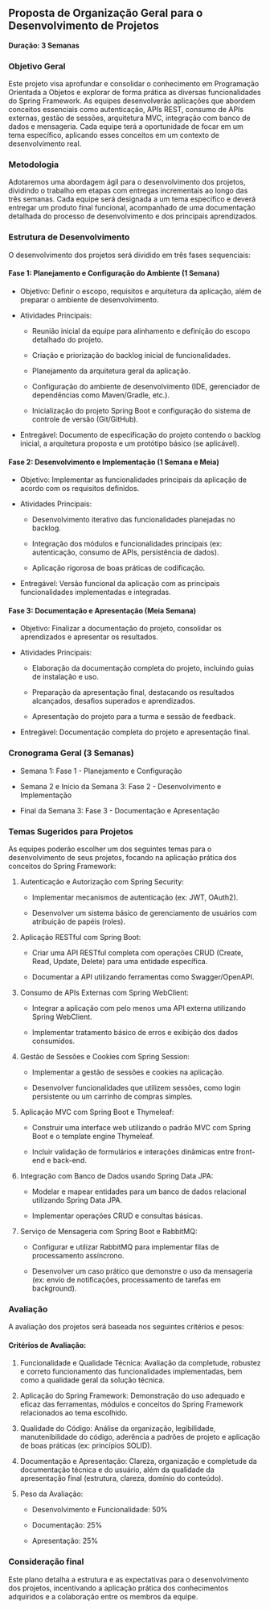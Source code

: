 ## Proposta de Organização Geral para o Desenvolvimento de Projetos
**Duração: 3 Semanas**

### Objetivo Geral
Este projeto visa aprofundar e consolidar o conhecimento em Programação Orientada a Objetos e explorar de forma prática as diversas funcionalidades do Spring Framework. As equipes desenvolverão aplicações que abordem conceitos essenciais como autenticação, APIs REST, consumo de APIs externas, gestão de sessões, arquitetura MVC, integração com banco de dados e mensageria. Cada equipe terá a oportunidade de focar em um tema específico, aplicando esses conceitos em um contexto de desenvolvimento real.

### Metodologia
Adotaremos uma abordagem ágil para o desenvolvimento dos projetos, dividindo o trabalho em etapas com entregas incrementais ao longo das três semanas. Cada equipe será designada a um tema específico e deverá entregar um produto final funcional, acompanhado de uma documentação detalhada do processo de desenvolvimento e dos principais aprendizados.

### Estrutura de Desenvolvimento
O desenvolvimento dos projetos será dividido em três fases sequenciais:

#### Fase 1: Planejamento e Configuração do Ambiente (1 Semana)

* Objetivo: Definir o escopo, requisitos e arquitetura da aplicação, além de preparar o ambiente de desenvolvimento.

* Atividades Principais:

    * Reunião inicial da equipe para alinhamento e definição do escopo detalhado do projeto.

    * Criação e priorização do backlog inicial de funcionalidades.

    * Planejamento da arquitetura geral da aplicação.

    * Configuração do ambiente de desenvolvimento (IDE, gerenciador de dependências como Maven/Gradle, etc.).

    * Inicialização do projeto Spring Boot e configuração do sistema de controle de versão (Git/GitHub).

* Entregável: Documento de especificação do projeto contendo o backlog inicial, a arquitetura proposta e um protótipo básico (se aplicável).

#### Fase 2: Desenvolvimento e Implementação (1 Semana e Meia)

* Objetivo: Implementar as funcionalidades principais da aplicação de acordo com os requisitos definidos.

* Atividades Principais:

    * Desenvolvimento iterativo das funcionalidades planejadas no backlog.

    * Integração dos módulos e funcionalidades principais (ex: autenticação, consumo de APIs, persistência de dados).

    * Aplicação rigorosa de boas práticas de codificação.

* Entregável: Versão funcional da aplicação com as principais funcionalidades implementadas e integradas.


#### Fase 3: Documentação e Apresentação (Meia Semana)

* Objetivo: Finalizar a documentação do projeto, consolidar os aprendizados e apresentar os resultados.

* Atividades Principais:

    * Elaboração da documentação completa do projeto, incluindo guias de instalação e uso.

    * Preparação da apresentação final, destacando os resultados alcançados, desafios superados e aprendizados.

    * Apresentação do projeto para a turma e sessão de feedback.

* Entregável: Documentação completa do projeto e apresentação final.

### Cronograma Geral (3 Semanas)
* Semana 1: Fase 1 - Planejamento e Configuração

* Semana 2 e Início da Semana 3: Fase 2 - Desenvolvimento e Implementação

* Final da Semana 3: Fase 3 - Documentação e Apresentação


### Temas Sugeridos para Projetos
As equipes poderão escolher um dos seguintes temas para o desenvolvimento de seus projetos, focando na aplicação prática dos conceitos do Spring Framework:

1. Autenticação e Autorização com Spring Security:

    * Implementar mecanismos de autenticação (ex: JWT, OAuth2).

    * Desenvolver um sistema básico de gerenciamento de usuários com atribuição de papéis (roles).

2. Aplicação RESTful com Spring Boot:

    * Criar uma API RESTful completa com operações CRUD (Create, Read, Update, Delete) para uma entidade específica.

    * Documentar a API utilizando ferramentas como Swagger/OpenAPI.

3. Consumo de APIs Externas com Spring WebClient:

    * Integrar a aplicação com pelo menos uma API externa utilizando Spring WebClient.

    * Implementar tratamento básico de erros e exibição dos dados consumidos.

4. Gestão de Sessões e Cookies com Spring Session:

    * Implementar a gestão de sessões e cookies na aplicação.

    * Desenvolver funcionalidades que utilizem sessões, como login persistente ou um carrinho de compras simples.

5. Aplicação MVC com Spring Boot e Thymeleaf:

    * Construir uma interface web utilizando o padrão MVC com Spring Boot e o template engine Thymeleaf.

    * Incluir validação de formulários e interações dinâmicas entre front-end e back-end.

6. Integração com Banco de Dados usando Spring Data JPA:

    * Modelar e mapear entidades para um banco de dados relacional utilizando Spring Data JPA.

    * Implementar operações CRUD e consultas básicas.

7. Serviço de Mensageria com Spring Boot e RabbitMQ:

    * Configurar e utilizar RabbitMQ para implementar filas de processamento assíncrono.

    * Desenvolver um caso prático que demonstre o uso da mensageria (ex: envio de notificações, processamento de tarefas em background).


### Avaliação
A avaliação dos projetos será baseada nos seguintes critérios e pesos:

#### Critérios de Avaliação:

1. Funcionalidade e Qualidade Técnica: Avaliação da completude, robustez e correto funcionamento das funcionalidades implementadas, bem como a qualidade geral da solução técnica.

2. Aplicação do Spring Framework: Demonstração do uso adequado e eficaz das ferramentas, módulos e conceitos do Spring Framework relacionados ao tema escolhido.

3. Qualidade do Código: Análise da organização, legibilidade, manutenibilidade do código, aderência a padrões de projeto e aplicação de boas práticas (ex: princípios SOLID).

4. Documentação e Apresentação: Clareza, organização e completude da documentação técnica e do usuário, além da qualidade da apresentação final (estrutura, clareza, domínio do conteúdo).

5. Peso da Avaliação:

    * Desenvolvimento e Funcionalidade: 50%

    * Documentação: 25%

    * Apresentação: 25%

### Consideração final
Este plano detalha a estrutura e as expectativas para o desenvolvimento dos projetos, incentivando a aplicação prática dos conhecimentos adquiridos e a colaboração entre os membros da equipe.
